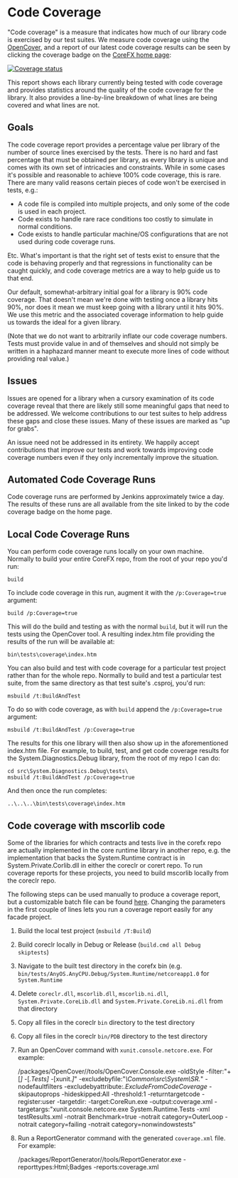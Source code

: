 Code Coverage
=============

"Code coverage" is a measure that indicates how much of our library code is exercised by our test suites.  We measure code coverage using the [OpenCover](https://github.com/opencover/opencover), and a report of our latest code coverage results can be seen by clicking the coverage badge on the [CoreFX home page](https://github.com/dotnet/corefx):

[![Coverage status](https://img.shields.io/badge/coverage-report-blue.svg)](http://dotnet-ci.cloudapp.net/job/dotnet_corefx_coverage_windows/lastBuild/Code_Coverage_Report/)

This report shows each library currently being tested with code coverage and provides statistics around the quality of the code coverage for the library.  It also provides a line-by-line breakdown of what lines are being covered and what lines are not.

## Goals

The code coverage report provides a percentage value per library of the number of source lines exercised by the tests.  There is no hard and fast percentage that must be obtained per library, as every library is unique and comes with its own set of intricacies and constraints.  While in some cases it's possible and reasonable to achieve 100% code coverage, this is rare.  There are many valid reasons certain pieces of code won't be exercised in tests, e.g.:
- A code file is compiled into multiple projects, and only some of the code is used in each project.
- Code exists to handle rare race conditions too costly to simulate in normal conditions.
- Code exists to handle particular machine/OS configurations that are not used during code coverage runs.

Etc.  What's important is that the right set of tests exist to ensure that the code is behaving properly and that regressions in functionality can be caught quickly, and code coverage metrics are a way to help guide us to that end.

Our default, somewhat-arbitrary initial goal for a library is 90% code coverage.  That doesn't mean we're done with testing once a library hits 90%, nor does it mean we must keep going with a library until it hits 90%.  We use this metric and the associated coverage information to help guide us towards the ideal for a given library.

(Note that we do not want to arbitrarily inflate our code coverage numbers.  Tests must provide value in and of themselves and should not simply be written in a haphazard manner meant to execute more lines of code without providing real value.)

## Issues

Issues are opened for a library when a cursory examination of its code coverage reveal that there are likely still some meaningful gaps that need to be addressed.  We welcome contributions to our test suites to help address these gaps and close these issues.  Many of these issues are marked as "up for grabs".

An issue need not be addressed in its entirety.  We happily accept contributions that improve our tests and work towards improving code coverage numbers even if they only incrementally improve the situation.

## Automated Code Coverage Runs

Code coverage runs are performed by Jenkins approximately twice a day.  The results of these runs are all available from the site linked to by the code coverage badge on the home page.

## Local Code Coverage Runs

You can perform code coverage runs locally on your own machine.  Normally to build your entire CoreFX repo, from the root of your repo you'd run:

    build

To include code coverage in this run, augment it with the ```/p:Coverage=true``` argument:

    build /p:Coverage=true

This will do the build and testing as with the normal ```build```, but it will run the tests using the OpenCover tool.  A resulting index.htm file providing the results of the run will be available at:

    bin\tests\coverage\index.htm

You can also build and test with code coverage for a particular test project rather than for the whole repo.  Normally to build and test a particular test suite, from the same directory as that test suite's .csproj, you'd run:

    msbuild /t:BuildAndTest

To do so with code coverage, as with ```build``` append the ```/p:Coverage=true``` argument:

    msbuild /t:BuildAndTest /p:Coverage=true

The results for this one library will then also show up in the aforementioned index.htm file. For example, to build, test, and get code coverage results for the System.Diagnostics.Debug library, from the root of my repo I can do:

    cd src\System.Diagnostics.Debug\tests\
    msbuild /t:BuildAndTest /p:Coverage=true
    
And then once the run completes:
    
    ..\..\..\bin\tests\coverage\index.htm

## Code coverage with mscorlib code

Some of the libraries for which contracts and tests live in the corefx repo are actually implemented in the core runtime library in another repo, e.g. the implementation that backs the System.Runtime contract is in System.Private.Corlib.dll in either the coreclr or corert repo. To run coverage reports for these projects, you need to build mscorlib locally from the coreclr repo.

The following steps can be used manually to produce a coverage report, but a customizable batch file can be found [here](facade-code-coverage.bat). Changing the parameters in the first couple of lines lets you run a coverage report easily for any facade project.

1. Build the local test project (`msbuild /T:Build`)
3. Build coreclr locally in Debug or Release (`build.cmd all Debug skiptests`)
2. Navigate to the built test directory in the corefx bin (e.g. `bin/tests/AnyOS.AnyCPU.Debug/System.Runtime/netcoreapp1.0` for `System.Runtime`
4. Delete `coreclr.dll`, `mscorlib.dll`, `mscorlib.ni.dll`, `System.Private.CoreLib.dll` and `System.Private.CoreLib.ni.dll` from that directory
5. Copy all files in the coreclr `bin` directory to the test directory
6. Copy all files in the coreclr `bin/PDB` directory to the test directory
7. Run an OpenCover command with `xunit.console.netcore.exe`. For example:

	<corefx-root>/packages/OpenCover/<opencover-version>/tools/OpenCover.Console.exe -oldStyle -filter:"+[*]* -[*.Tests]* -[xunit.*]*" -excludebyfile:"*\Common\src\System\SR.*" -nodefaultfilters -excludebyattribute:*.ExcludeFromCodeCoverage* -skipautoprops -hideskipped:All -threshold:1 -returntargetcode -register:user -targetdir:<path-to corefx-bin> -target:CoreRun.exe -output:coverage.xml -targetargs:"xunit.console.netcore.exe System.Runtime.Tests -xml testResults.xml -notrait Benchmark=true -notrait category=OuterLoop -notrait category=failing -notrait category=nonwindowstests"

8. Run a ReportGenerator command with the generated `coverage.xml` file. For example:

	<corefx-root>/packages/ReportGenerator/<opencover-version>/tools/ReportGenerator.exe -reporttypes:Html;Badges -reports:coverage.xml
